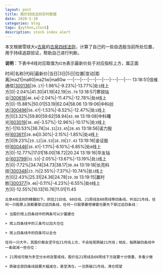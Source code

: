 ```yaml
---
layout: post
title: 股价四线法则实时数据
date: 2020-5-10
categories: blog
tags: [python,stock]
description: stock index alert
---
```



本文根据雪球大v[古泉](https://xueqiu.com/u/7148646888)的[古泉四线法则](https://xueqiu.com/7148646888/130498192)，计算了自己的一些自选股当前所处位置，用于持续追踪验证，帮助自己进行判断。

**说明**：下表中4线对应取值为`红色`表示最新价处于对应指标上方，属正面

时间|名称|代码|最新价|当日|3日|5日|位置|变动|距离|ma21|ma60|ma21w|ma60w
---|---|---|---|---|---|---|---|---
13:18:51|信维通信|[300136](https://xueqiu.com/S/SZ300136)|`39.17`|-1.98%|-9.23%|-13.77%|处`1`线上方|0|-2.04%|41.30|41.19|42.19|`35.79`
13:18:57|寒锐钴业|[300618](https://xueqiu.com/S/SZ300618)|`46.64`|-2.04%|-11.47%|-12.78%|处`0`线上方|0|-15.88%|50.01|53.19|62.04|58.06
13:19:06|中科创达|[300496](https://xueqiu.com/S/SZ300496)|`56.47`|-1.53%|-8.52%|-12.47%|处`1`线上方|0|3.32%|59.80|59.62|58.94|`43.98`
13:19:08|中科曙光|[603019](https://xueqiu.com/S/SH603019)|`36.49`|-3.57%|-12.96%|-10.17%|处`3`线上方|-1|10.53%|36.74|`34.31`|`33.45`|`28.65`
13:18:56|诺力股份|[603611](https://xueqiu.com/S/SH603611)|`20.04`|0.30%|-2.15%|-1.85%|处`4`线上方|0|9.23%|`19.12`|`18.53`|`18.39`|`17.43`
13:19:16|金证股份|[600446](https://xueqiu.com/S/SH600446)|`16.07`|-1.11%|-6.10%|-6.85%|处`0`线上方|0|-12.77%|17.01|18.00|18.72|20.24
13:19:16|华友钴业|[603799](https://xueqiu.com/S/SH603799)|`31.53`|-2.05%|-13.67%|-13.19%|处`1`线上方|0|-7.72%|34.74|34.73|38.17|`30.04`
13:19:18|长亮科技|[300348](https://xueqiu.com/S/SZ300348)|`23.75`|2.55%|-7.37%|-10.74%|处`1`线上方|0|2.43%|25.31|24.36|24.78|`19.38`
13:19:15|赢时胜|[300377](https://xueqiu.com/S/SZ300377)|`9.46`|-0.11%|-4.23%|-6.55%|处`0`线上方|0|-12.55%|10.13|10.76|11.01|11.45

```
古泉4线法则的精髓如下。抓住21日线、60日线、21周线及60周线等四条线，外加21月线，任何一只股票上涨都要穿过这四条线，任何一只股票要想爆雷也要先下穿过这四条线：

+ 当股价爬上四条线中的两条可以少量建仓

+ 爬上四条线中的三条可以加大仓位

+ 爬上四条线中的四条可以全仓

任何一只大牛，其股价都会坚守在21月线上方，不会轻易跌破21月线；相反，每跌破四条线中一条就减一些仓位：

+ 21周线可做为多空分水岭及警戒线，股价在21周线及60周线下方就要十分慎重，多看少做

+ 跌破全部四条线就要大幅减仓，甚至清仓，一旦跌破21月线，清仓观望
```